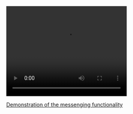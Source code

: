 <video width="320" height="240" controls>
  <source src="video.mov" type="video/mp4">
</video>

[Demonstration of the messenging functionality](https://www.youtube.com/watch?v=6rKn1XzJ3zk&feature=youtu.be)
